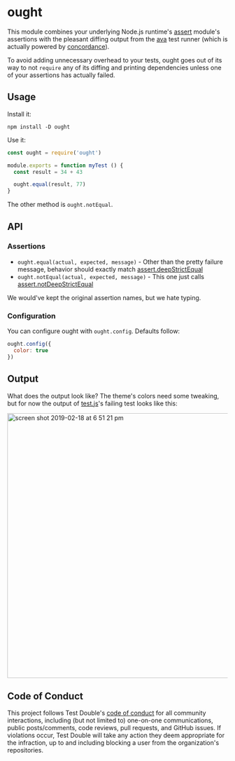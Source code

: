 # ought

This module combines your underlying Node.js runtime's
[assert](https://nodejs.org/api/assert.html) module's assertions with the
pleasant diffing output from the [ava](https://github.com/avajs/ava) test
runner (which is actually powered by
[concordance](https://github.com/concordancejs/concordance)).

To avoid adding unnecessary overhead to your tests, ought goes out of its way to
not `require` any of its diffing and printing dependencies unless one of your
assertions has actually failed.

## Usage

Install it:

```
npm install -D ought
```

Use it:

```js
const ought = require('ought')

module.exports = function myTest () {
  const result = 34 + 43

  ought.equal(result, 77)
}
```

The other method is `ought.notEqual`.

## API

### Assertions

* `ought.equal(actual, expected, message)` - Other than the pretty failure
  message, behavior should exactly match
  [assert.deepStrictEqual](https://nodejs.org/api/assert.html#assert_assert_deepstrictequal_actual_expected_message)
* `ought.notEqual(actual, expected, message)` - This one just calls [assert.notDeepStrictEqual](https://nodejs.org/api/assert.html#assert_assert_notdeepstrictequal_actual_expected_message)

We would've kept the original assertion names, but we hate typing.

### Configuration

You can configure ought with `ought.config`. Defaults follow:

```js
ought.config({
  color: true
})
```

## Output

What does the output look like? The theme's colors need some tweaking, but for
now the output of
[test.js](https://github.com/testdouble/ought/blob/a0bfcb69c3d06f4cdff86649010479a387852915/test.js#L5-L33)'s
failing test looks like this:

<img width="604" alt="screen shot 2019-02-18 at 6 51 21 pm" src="https://user-images.githubusercontent.com/79303/52981528-3c452000-33ae-11e9-92eb-893e3465a9c6.png">

## Code of Conduct

This project follows Test Double's [code of conduct](https://testdouble.com/code-of-conduct) for all community interactions, including (but not limited to) one-on-one communications, public posts/comments, code reviews, pull requests, and GitHub issues. If violations occur, Test Double will take any action they deem appropriate for the infraction, up to and including blocking a user from the organization's repositories.
